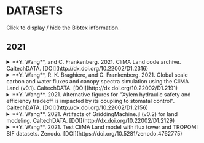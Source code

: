 # DATASETS

Click to display / hide the Bibtex information.




## 2021

<details>
<summary>
**Y. Wang**, and C. Frankenberg. 2021.
CliMA Land code archive.
CaltechDATA.
[DOI](http://dx.doi.org/10.22002/D1.2316)
</summary>

```
@misc{climaland2021code,
	author = {Wang, Yujie and Frankenberg, Christian},
	copyright = {Creative Commons Attribution 4.0 International},
	doi = {10.22002/D1.2316},
	keywords = {CliMA Land; Land surface model},
	language = {en},
	publisher = {CaltechDATA},
	title = {CliMA Land code archive},
	url = {https://data.caltech.edu/records/2316},
	year = {2021}
}
```
</details>

<details>
<summary>
**Y. Wang**, R. K. Braghiere, and C. Frankenberg. 2021.
Global scale carbon and water fluxes and canopy spectra simulation using the CliMA Land (v0.1).
CaltechDATA.
[DOI](http://dx.doi.org/10.22002/D1.2191)
</summary>

```
@misc{climaland2021global,
	author = {Wang, Yujie and Braghiere, Renato K. and Frankenberg, Christian},
	copyright = {Creative Commons Attribution 4.0 International},
	doi = {10.22002/D1.2191},
	keywords = {GPP; NIRv; SIF; Transpiration},
	language = {en},
	publisher = {CaltechDATA},
	title = {Global scale carbon and water fluxes and canopy spectra simulation using the CliMA Land (v0.1)},
	url = {https://data.caltech.edu/records/2191},
	year = {2021}
}
```
</details>

<details>
<summary>
**Y. Wang**. 2021.
Alternative figures for "Xylem hydraulic safety and efficiency tradeoff is impacted by its coupling to stomatal control".
CaltechDATA.
[DOI](http://dx.doi.org/10.22002/D1.2156)
</summary>

```
@misc{climaland2021tradeoff,
	author = {Wang, Yujie},
	copyright = {Creative Commons Attribution 4.0 International},
	doi = {10.22002/D1.2156},
	keywords = {hydraulic efficiency; hydraulic safety; soil water budget; stomatal optimization; tradeoff},
	language = {en},
	publisher = {CaltechDATA},
	title = {Alternative figures for "Xylem hydraulic safety and efficiency tradeoff is impacted by its coupling to stomatal control"},
	url = {https://data.caltech.edu/records/2156},
	year = {2021}
}
```
</details>

<details>
<summary>
**Y. Wang**. 2021.
Artifacts of GriddingMachine.jl (v0.2) for land modeling.
CaltechDATA.
[DOI](http://dx.doi.org/10.22002/D1.2129)
</summary>

```
@misc{griddingmachine2021artifacts,
	author = {Wang, Yujie},
	copyright = {Creative Commons Attribution 4.0 International},
	doi = {10.22002/D1.2129},
	keywords = {GriddingMachine; Land Surface Model},
	language = {en},
	publisher = {CaltechDATA},
	title = {Artifacts of GriddingMachine.jl (v0.2) for land modeling},
	url = {https://data.caltech.edu/records/2129},
	year = {2021}
}
```
</details>

<details>
<summary>
**Y. Wang**. 2021.
Test CliMA Land model with flux tower and TROPOMI SIF datasets.
Zenodo.
[DOI](https://doi.org/10.5281/zenodo.4762775)
</summary>

```
@misc{climaland2021sites,
	author = {Wang, Yujie},
	doi = {10.5281/zenodo.4762775},
	month = {May},
	publisher = {Zenodo},
	title = {Test CliMA Land model with flux tower and TROPOMI SIF datasets},
	url = {https://doi.org/10.5281/zenodo.4762775},
	version = {v1.0.0},
	year = 2021
}
```
</details>
